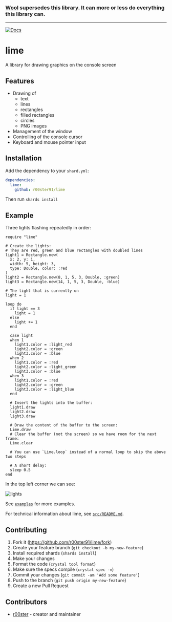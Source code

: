 ### [Wool](https://github.com/r00ster91/wool) supersedes this library. It can more or less do everything this library can.

---

[![Docs](https://img.shields.io/badge/docs-available-brightgreen.svg)](https://r00ster91.github.io/lime/)

# lime

A library for drawing graphics on the console screen

## Features

* Drawing of
  * text
  * lines
  * rectangles
  * filled rectangles
  * circles
  * PNG images
* Management of the window
* Controlling of the console cursor
* Keyboard and mouse pointer input

## Installation

Add the dependency to your `shard.yml`:

```yaml
dependencies:
  lime:
    github: r00ster91/lime
```

Then run `shards install`

## Example

Three lights flashing repeatedly in order:

```crystal
require "lime"

# Create the lights:
# They are red, green and blue rectangles with doubled lines
light1 = Rectangle.new(
  x: 2, y: 1,
  width: 5, height: 3,
  type: Double, color: :red
)
light2 = Rectangle.new(8, 1, 5, 3, Double, :green)
light3 = Rectangle.new(14, 1, 5, 3, Double, :blue)

# The light that is currently on
light = 1

loop do
  if light == 3
    light = 1
  else
    light += 1
  end

  case light
  when 1
    light1.color = :light_red
    light2.color = :green
    light3.color = :blue
  when 2
    light1.color = :red
    light2.color = :light_green
    light3.color = :blue
  when 3
    light1.color = :red
    light2.color = :green
    light3.color = :light_blue
  end

  # Insert the lights into the buffer:
  light1.draw
  light2.draw
  light3.draw

  # Draw the content of the buffer to the screen:
  Lime.draw
  # Clear the buffer (not the screen) so we have room for the next frame:
  Lime.clear

  # You can use `Lime.loop` instead of a normal loop to skip the above two steps

  # A short delay:
  sleep 0.5
end
```

In the top left corner we can see:

![lights](https://i.imgur.com/hDHDiJB.gif)

See [`examples`](https://github.com/r00ster91/lime/tree/master/examples) for more examples.

For technical information about lime, see [`src/README.md`](https://github.com/r00ster91/lime/tree/master/src/README.md).

## Contributing

1. Fork it (<https://github.com/r00ster91/lime/fork>)
2. Create your feature branch (`git checkout -b my-new-feature`)
3. Install required shards (`shards install`)
4. Make your changes
5. Format the code (`crystal tool format`)
6. Make sure the specs compile (`crystal spec -v`)
7. Commit your changes (`git commit -am 'Add some feature'`)
8. Push to the branch (`git push origin my-new-feature`)
9. Create a new Pull Request

## Contributors

- [r00ster](https://github.com/r00ster91) - creator and maintainer
